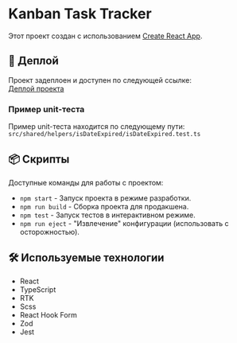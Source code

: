 # Kanban Task Tracker

Этот проект создан с использованием [Create React App](https://create-react-app.dev/).

## 🚀 Деплой

Проект задеплоен и доступен по следующей ссылке:  
[Деплой проекта](https://kanban-task-tracker-gold.vercel.app/)

### Пример unit-теста

Пример unit-теста находится по следующему пути:  
`src/shared/helpers/isDateExpired/isDateExpired.test.ts`

## 📦 Скрипты

Доступные команды для работы с проектом:

- `npm start` - Запуск проекта в режиме разработки.
- `npm run build` - Сборка проекта для продакшена.
- `npm test` - Запуск тестов в интерактивном режиме.
- `npm run eject` - "Извлечение" конфигурации (использовать с осторожностью).

## 🛠️ Используемые технологии

- React
- TypeScript
- RTK
- Scss
- React Hook Form
- Zod
- Jest
